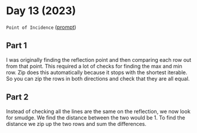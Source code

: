 # Day 13 (2023)

`Point of Incidence` ([prompt](https://adventofcode.com/2023/day/13))

## Part 1

I was originally finding the reflection point and then comparing each row out
from that point. This required a lot of checks for finding the max and min row.
Zip does this automatically because it stops with the shortest iterable. So you
can zip the rows in both directions and check that they are all equal.

## Part 2

Instead of checking all the lines are the same on the reflection, we now look
for smudge. We find the distance between the two would be 1. To find the
distance we zip up the two rows and sum the differences.
